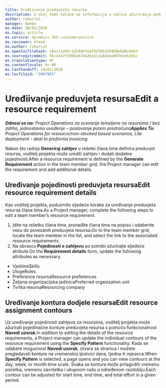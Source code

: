 ```yaml
---
title: Uređiivanje preduvjeta resursa
description: U ovoj temi nalaze se informacije o načinu ažuriranja podataka o preduvjetima resursa.
author: ruhercul
manager: Annbe
ms.date: 10/01/2020
ms.topic: article
ms.service: dynamics-365-customerservice
ms.reviewer: kfend
ms.author: ruhercul
ms.openlocfilehash: c8ac11d45c1d28967eaf5d76b326950ebd0c8eb3
ms.sourcegitcommit: 56c42d7f5995a674426a1c2a81bae897dceb391c
ms.translationtype: HT
ms.contentlocale: hr-HR
ms.lasthandoff: 10/01/2020
ms.locfileid: "3907955"
---
```

# <a name="edit-a-resource-requirement"></a><span data-ttu-id="a8d46-103">Uređiivanje preduvjeta resursa</span><span class="sxs-lookup"><span data-stu-id="a8d46-103">Edit a resource requirement</span></span>

<span data-ttu-id="a8d46-104">_**Odnosi se na:** Project Operations za scenarije temeljene na resursima / bez zaliha, jednostavno uvođenje – poslovanje putem predračuna_</span><span class="sxs-lookup"><span data-stu-id="a8d46-104">_**Applies To:** Project Operations for resource/non-stocked based scenarios, Lite deployment - deal to proforma invoicing_</span></span>

<span data-ttu-id="a8d46-105">Nakon što radnja **Generiraj zahtjev** u rešetki člana tima definira preduvjet resursa, voditelj projekta može urediti zahtjev i dodati dodatne pojedinosti.</span><span class="sxs-lookup"><span data-stu-id="a8d46-105">After a resource requirement is defined by the **Generate Requirement** action in the team member grid, the Project manager can edit the requirement and add additional details.</span></span>

## <a name="edit-resource-requirement-details"></a><span data-ttu-id="a8d46-106">Uređivanje pojedinosti preduvjeta resursa</span><span class="sxs-lookup"><span data-stu-id="a8d46-106">Edit resource requirement details</span></span>

<span data-ttu-id="a8d46-107">Kao voditelj projekta, poduzmite sljedeće korake za uređivanje preduvjeta resursa člana tima.</span><span class="sxs-lookup"><span data-stu-id="a8d46-107">As a Project manager, complete the following steps to edit a team member’s resource requirement.</span></span>

1. <span data-ttu-id="a8d46-108">Idite na rešetku člana tima, pronađite člana tima na popisu i odaberite vezu do povezanih preduvjeta resursa.</span><span class="sxs-lookup"><span data-stu-id="a8d46-108">Go to the team member grid, locate the team member in the list, and select the link to the associated resource requirements.</span></span>
2. <span data-ttu-id="a8d46-109">Na obrascu **Pojedinosti o zahtjevu** po potrebi ažurirajte sljedeće atribute.</span><span class="sxs-lookup"><span data-stu-id="a8d46-109">On the **Requirement details** form, update the following attributes as necessary.</span></span>

- <span data-ttu-id="a8d46-110">Vještine</span><span class="sxs-lookup"><span data-stu-id="a8d46-110">Skills</span></span>
- <span data-ttu-id="a8d46-111">Uloge</span><span class="sxs-lookup"><span data-stu-id="a8d46-111">Roles</span></span>
- <span data-ttu-id="a8d46-112">Preference resursa</span><span class="sxs-lookup"><span data-stu-id="a8d46-112">Resource preferences</span></span>
- <span data-ttu-id="a8d46-113">Željena organizacijska jedinica</span><span class="sxs-lookup"><span data-stu-id="a8d46-113">Preferred organization unit</span></span>
- <span data-ttu-id="a8d46-114">Tvrtka resursa</span><span class="sxs-lookup"><span data-stu-id="a8d46-114">Resourcing company</span></span>

## <a name="edit-resource-assignment-contours"></a><span data-ttu-id="a8d46-115">Uređivanje kontura dodjele resursa</span><span class="sxs-lookup"><span data-stu-id="a8d46-115">Edit resource assignment contours</span></span>

<span data-ttu-id="a8d46-116">Uz uređivanje pojedinosti zahtjeva za resursima, voditelj projekta može ažurirati pojedinačne konture preduvjeta resursa s pomoću funkcionalnost **Navedi uzorak**.</span><span class="sxs-lookup"><span data-stu-id="a8d46-116">In addition to editing the details of the resource requirements, a Project manager can update the individual contours of the resource requirement using the **Specify Pattern** functionality.</span></span> <span data-ttu-id="a8d46-117">Kada se odabere mogućnost **Navedi uzorak**, otvara se stranica i možete pregledavati konture na vremenskoj ljestvici dana, tjedna ili mjeseca.</span><span class="sxs-lookup"><span data-stu-id="a8d46-117">When **Specify Pattern** is selected, a page opens and you can view contours at the day, week, or month time scale.</span></span> <span data-ttu-id="a8d46-118">Svaka se kontura može prilagoditi vremenu početka, vremenu završetka i ukupnom radu u određenom razdoblju.</span><span class="sxs-lookup"><span data-stu-id="a8d46-118">Each contour can be adjusted for start time, end time, and total effort in a given period.</span></span>